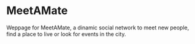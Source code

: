 # MeetAMate
 Weppage for MeetAMate,  a dinamic social network to meet new people, find a place to live or look for events in the city.
